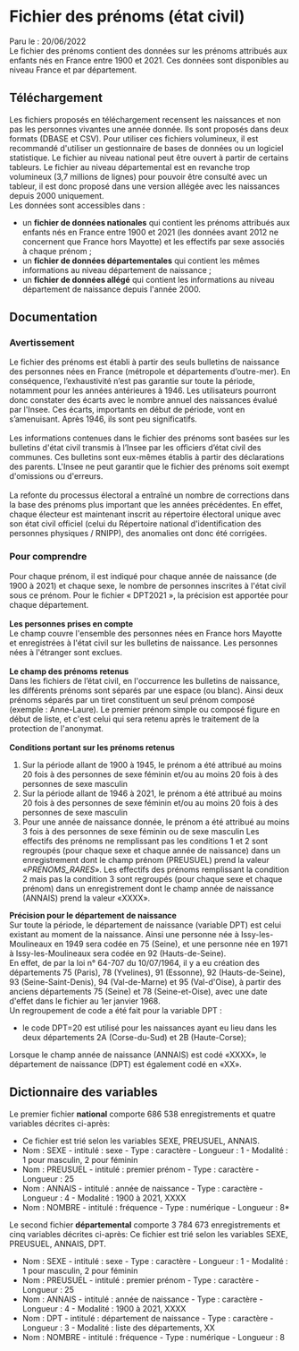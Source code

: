 # Fichier des prénoms (état civil)
Paru le : 20/06/2022<br>
Le fichier des prénoms contient des données sur les prénoms attribués aux enfants nés en France entre 1900 et 2021. Ces données sont disponibles au niveau France et par département. 
## Téléchargement
Les fichiers proposés en téléchargement recensent les naissances et non pas les personnes vivantes une année donnée. Ils sont proposés dans deux formats (DBASE et CSV). Pour utiliser ces fichiers volumineux, il est recommandé d'utiliser un gestionnaire de bases de données ou un logiciel statistique. Le fichier au niveau national peut être ouvert à partir de certains tableurs. Le fichier au niveau départemental est en revanche trop volumineux (3,7 millions de lignes) pour pouvoir être consulté avec un tableur, il est donc proposé dans une version allégée avec les naissances depuis 2000 uniquement.<br>
Les données sont accessibles dans :
* un **fichier de données nationales** qui contient les prénoms attribués aux enfants nés en France entre 1900 et 2021 (les données avant 2012 ne concernent que France hors Mayotte) et les effectifs par sexe associés à chaque prénom ;
* un **fichier de données départementales** qui contient les mêmes informations au niveau département de naissance ;
* un **fichier de données allégé** qui contient les informations au niveau département de naissance depuis l'année 2000.
## Documentation
### Avertissement
Le fichier des prénoms est établi à partir des seuls bulletins de naissance des personnes nées en France (métropole et départements d’outre-mer). En conséquence, l’exhaustivité n’est pas garantie sur toute la période, notamment pour les années antérieures à 1946. Les utilisateurs pourront donc constater des écarts avec le nombre annuel des naissances évalué par l'Insee. Ces écarts, importants en début de période, vont en s’amenuisant. Après 1946, ils sont peu significatifs.<br><br>
Les informations contenues dans le fichier des prénoms sont basées sur les bulletins d'état civil transmis à l’Insee par les officiers d’état civil des communes. Ces bulletins sont eux-mêmes établis à partir des déclarations des parents. L'Insee ne peut garantir que le fichier des prénoms soit exempt d'omissions ou d'erreurs.<br><br>
La refonte du processus électoral a entraîné un nombre de corrections dans la base des prénoms plus important que les années précédentes. En effet, chaque électeur est maintenant inscrit au répertoire électoral unique avec son état civil officiel (celui du Répertoire national d'identification des personnes physiques / RNIPP), des anomalies ont donc été corrigées.
### Pour comprendre
Pour chaque prénom, il est indiqué pour chaque année de naissance (de 1900 à 2021) et chaque sexe, le nombre de personnes inscrites à l'état civil sous ce prénom. Pour le fichier « DPT2021 », la précision est apportée pour chaque département.<br><br>
**Les personnes prises en compte**<br>
Le champ couvre l'ensemble des personnes nées en France hors Mayotte et enregistrées à l'état civil sur les bulletins de naissance. Les personnes nées à l'étranger sont exclues.<br><br>
**Le champ des prénoms retenus**<br>
Dans les fichiers de l’état civil, en l'occurrence les bulletins de naissance, les différents prénoms sont séparés par une espace (ou blanc). Ainsi deux prénoms séparés par un tiret constituent un seul prénom composé (exemple : Anne-Laure). Le premier prénom simple ou composé figure en début de liste, et c'est celui qui sera retenu après le traitement de la protection de l'anonymat.<br><br>
**Conditions portant sur les prénoms retenus**<br>
1. Sur la période allant de 1900 à 1945, le prénom a été attribué au moins 20 fois à des personnes de sexe féminin et/ou au moins 20 fois à des personnes de sexe masculin
2. Sur la période allant de 1946 à 2021, le prénom a été attribué au moins 20 fois à des personnes de sexe féminin et/ou au moins 20 fois à des personnes de sexe masculin
3. Pour une année de naissance donnée, le prénom a été attribué au moins 3 fois à des personnes de sexe féminin ou de sexe masculin
Les effectifs des prénoms ne remplissant pas les conditions 1 et 2 sont regroupés (pour chaque sexe et chaque année de naissance) dans un enregistrement dont le champ prénom (PREUSUEL) prend la valeur «_PRENOMS_RARES_». Les effectifs des prénoms remplissant la condition 2 mais pas la condition 3 sont regroupés (pour chaque sexe et chaque prénom) dans un enregistrement dont le champ année de naissance (ANNAIS) prend la valeur «XXXX».

**Précision pour le département de naissance**<br>
Sur toute la période, le département de naissance (variable DPT) est celui existant au moment de la naissance. Ainsi une personne née à Issy-les-Moulineaux en 1949 sera codée en 75 (Seine), et une personne née en 1971 à Issy-les-Moulineaux sera codée en 92 (Hauts-de-Seine).<br>
En effet, de par la loi n° 64-707 du 10/07/1964, il y a eu création des départements 75 (Paris), 78 (Yvelines), 91 (Essonne), 92 (Hauts-de-Seine), 93 (Seine-Saint-Denis), 94 (Val-de-Marne) et 95 (Val-d'Oise), à partir des anciens départements 75 (Seine) et 78 (Seine-et-Oise), avec une date d'effet dans le fichier au 1er janvier 1968.<br>
Un regroupement de code a été fait pour la variable DPT :
* le code DPT=20 est utilisé pour les naissances ayant eu lieu dans les deux départements 2A (Corse-du-Sud) et 2B (Haute-Corse);

Lorsque le champ année de naissance (ANNAIS) est codé «XXXX», le département de naissance (DPT) est également codé en «XX».
## Dictionnaire des variables
Le premier fichier **national** comporte 686 538 enregistrements et quatre variables décrites ci-après:
* Ce fichier est trié selon les variables SEXE, PREUSUEL, ANNAIS.
* Nom : SEXE - intitulé : sexe - Type : caractère - Longueur : 1 - Modalité : 1 pour masculin, 2 pour féminin
* Nom : PREUSUEL - intitulé : premier prénom - Type : caractère - Longueur : 25
* Nom : ANNAIS - intitulé : année de naissance - Type : caractère - Longueur : 4 - Modalité : 1900 à 2021, XXXX
* Nom : NOMBRE - intitulé : fréquence - Type : numérique - Longueur : 8*

Le second fichier **départemental** comporte 3 784 673 enregistrements et cinq variables décrites ci-après:
Ce fichier est trié selon les variables SEXE, PREUSUEL, ANNAIS, DPT.
* Nom : SEXE - intitulé : sexe - Type : caractère - Longueur : 1 - Modalité : 1 pour masculin, 2 pour féminin
* Nom : PREUSUEL - intitulé : premier prénom - Type : caractère - Longueur : 25
* Nom : ANNAIS - intitulé : année de naissance - Type : caractère - Longueur : 4 - Modalité : 1900 à 2021, XXXX
* Nom : DPT - intitulé : département de naissance - Type : caractère - Longueur : 3 - Modalité : liste des départements, XX
* Nom : NOMBRE - intitulé : fréquence - Type : numérique - Longueur : 8



